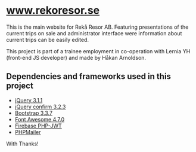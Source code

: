 # www.rekoresor.se

This is the main website for Rekå Resor AB.
Featuring presentations of the current trips on sale and administrator interface were information about current trips can be easily edited.

This project is part of a trainee employment in co-operation with Lernia YH (front-end JS developer) and made by Håkan Arnoldson.

## Dependencies and frameworks used in this project
* [jQuery 3.1.1](https://github.com/jquery/jquery)
* [jQuery confirm 3.2.3](https://github.com/craftpip/jquery-confirm)
* [Bootstrap 3.3.7](https://github.com/twbs/bootstrap)
* [Font Awesome 4.7.0](https://github.com/FortAwesome/Font-Awesome)
* [Firebase PHP-JWT](https://github.com/firebase/php-jwt)
* [PHPMailer](https://github.com/PHPMailer/PHPMailer)

With Thanks!
